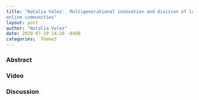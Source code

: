 ```yaml
---
title: "Natalia Velez:  Multigenerational innovation and division of labor in
online communities"
layout: post
author: "Natalia Velez"
date: 2020-07-29 14:20 -0400
categories:  Theme3
---
```


### Abstract

### Video

### Discussion
